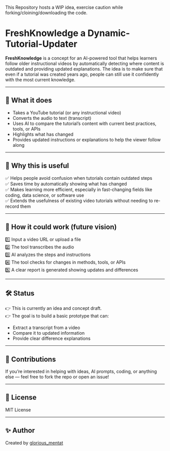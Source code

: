 This Repository hosts a WIP idea, exercise caution while forking/cloining/downloading the code.

# FreshKnowledge a Dynamic-Tutorial-Updater

**FreshKnowledge** is a concept for an AI-powered tool that helps learners follow older instructional videos by automatically detecting where content is outdated and providing updated explanations. The idea is to make sure that even if a tutorial was created years ago, people can still use it confidently with the most current knowledge.

---

## 📌 What it does

- Takes a YouTube tutorial (or any instructional video)
- Converts the audio to text (transcript)
- Uses AI to compare the tutorial’s content with current best practices, tools, or APIs
- Highlights what has changed
- Provides updated instructions or explanations to help the viewer follow along

---

## 🌟 Why this is useful

✅ Helps people avoid confusion when tutorials contain outdated steps  
✅ Saves time by automatically showing what has changed  
✅ Makes learning more efficient, especially in fast-changing fields like coding, data science, or software use  
✅ Extends the usefulness of existing video tutorials without needing to re-record them  

---

## 🚀 How it could work (future vision)

1️⃣ Input a video URL or upload a file  
2️⃣ The tool transcribes the audio  
3️⃣ AI analyzes the steps and instructions  
4️⃣ The tool checks for changes in methods, tools, or APIs  
5️⃣ A clear report is generated showing updates and differences  

---

## 🛠 Status

👉 This is currently an idea and concept draft.  
👉 The goal is to build a basic prototype that can:
- Extract a transcript from a video
- Compare it to updated information
- Provide clear difference explanations  

---

## 🤝 Contributions

If you’re interested in helping with ideas, AI prompts, coding, or anything else — feel free to fork the repo or open an issue!

---

## 📄 License

MIT License

---

## ✨ Author

Created by [glorious_mentat](https://github.com/yourusername)
